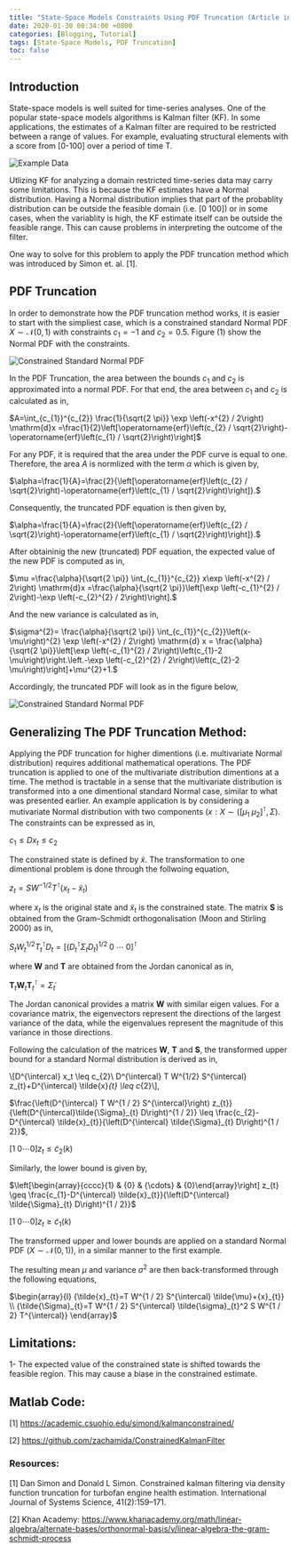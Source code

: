 ```yaml
---
title: "State-Space Models Constraints Using PDF Truncation (Article in Development)"
date: 2020-01-30 00:34:00 +0800
categories: [Blogging, Tutorial]
tags: [State-Space Models, PDF Truncation]
toc: false
---
```

## Introduction
State-space models is well suited for time-series analyses. One of the popular state-space models algorithms is Kalman filter (KF). In some applications, the estimates of a Kalman filter are required to be restricted between a range of values. For example, evaluating structural elements with a score from [0-100] over a period of time T.

![Example Data](https://zachamida.github.io/assets/img/posts/post1/ExampleData.png)

Utlizing KF for analyzing a domain restricted time-series data may carry some limitations. This is because the KF  estimates have a Normal distribution. Having a Normal distribution implies that part of the probablity distribution can be outside the feasible domain (i.e. [0 100]) or in some cases, when the variablity is high, the KF estimate itself can be outside the feasible range. This can cause problems in interpreting the outcome of the filter.

One way to solve for this problem to apply the PDF truncation method which was introduced by Simon et. al. [1].

## PDF Truncation
In order to demonstrate how the PDF truncation method works, it is easier to start with the simpliest case, which is a constrained standard Normal PDF $X\sim\mathcal{N}(0,1)$ with constraints $c_1=-1$ and $c_2=0.5$. Figure (1) show the Normal PDF with the constraints.

![Constrained Standard Normal PDF](https://zachamida.github.io/assets/img/posts/post1/ConstNorm.png)

In the PDF Truncation, the area between the bounds $c_1$
and $c_2$ is approximated into a normal PDF. For that end, the area between $c_1$ and $c_2$ is calculated as in,

$A=\int_{c_{1}}^{c_{2}} \frac{1}{\sqrt{2 \pi}} \exp \left(-x^{2} / 2\right) \mathrm{d}x =\frac{1}{2}\left[\operatorname{erf}\left(c_{2} / \sqrt{2}\right)-\operatorname{erf}\left(c_{1} / \sqrt{2}\right)\right]$

For any PDF, it is required that the area under the PDF curve is equal to one. Therefore, the area $A$ is normlized with the term $\alpha$ which is given by,

$\alpha=\frac{1}{A}=\frac{2}{\left[\operatorname{erf}\left(c_{2} / \sqrt{2}\right)-\operatorname{erf}\left(c_{1} / \sqrt{2}\right)\right]}.$

Consequently, the truncated PDF equation is then given by,

$\alpha=\frac{1}{A}=\frac{2}{\left[\operatorname{erf}\left(c_{2} / \sqrt{2}\right)-\operatorname{erf}\left(c_{1} / \sqrt{2}\right)\right]}.$

After obtaininig the new (truncated) PDF equation, the expected value of the new PDF is computed as in,

$\mu =\frac{\alpha}{\sqrt{2 \pi}} \int_{c_{1}}^{c_{2}} x\exp \left(-x^{2} / 2\right) \mathrm{d}x =\frac{\alpha}{\sqrt{2 \pi}}\left[\exp \left(-c_{1}^{2} / 2\right)-\exp \left(-c_{2}^{2} / 2\right)\right].$

And the new variance is calculated as in,

$\sigma^{2}= \frac{\alpha}{\sqrt{2 \pi}} \int_{c_{1}}^{c_{2}}\left(x-\mu\right)^{2} \exp \left(-x^{2} / 2\right) \mathrm{d} x = \frac{\alpha}{\sqrt{2 \pi}}\left[\exp \left(-c_{1}^{2} / 2\right)\left(c_{1}-2 \mu\right)\right.\left.-\exp \left(-c_{2}^{2} / 2\right)\left(c_{2}-2 \mu\right)\right]+\mu^{2}+1.$

Accordingly, the truncated PDF will look as in the figure below,

![Constrained Standard Normal PDF](https://zachamida.github.io/assets/img/posts/post1/TruncNorm.png)

## Generalizing The PDF Truncation Method:
Applying the PDF truncation for higher dimentions (i.e. multivariate Normal distribution) requires additional mathematical operations. The PDF truncation is applied to one of the multivariate distribution dimentions at a time. The method is tractable in a sense that the multivariate distribution is transformed into a one dimentional standard Normal case, similar to what was presented earlier. An example application is by considering a mutivariate Normal distribution with two components ($x:X\sim([\mu_1\; \mu_2]^\intercal,\Sigma)$. The constraints can be expressed as in,

$c_{1} \leq D x_t \leq c_{2}$

The constrained state is defined by $\tilde{x}$. The transformation to one dimentional problem is done through the follwoing equation,

$z_{t}=S W^{-1/2} T^{\intercal}(x_{t}-\tilde{x}_{t})$

where $x_{t}$ is the original state and $\tilde{x}_{t}$ is the constrained state. The matrix $\mathbf{S}$ is obtained from the Gram–Schmidt orthogonalisation (Moon and Stirling 2000) as in,

$S_{t} W_{t}^{1/2} T_{t}^{\intercal} D_{t}=[(D_{t}^{\intercal}\Sigma_{t}D_{t})^{1/2}\; 0\;\cdots\; 0]^{\intercal}$

where $\mathbf{W}$ and $\mathbf{T}$ are obtained from the Jordan canonical as in,

$\mathbf{T}_{t}\mathbf{W}_{t}\mathbf{T}_{t}^{\intercal}=\tilde{\Sigma}_{t}$

The Jordan canonical provides a matrix $\mathbf{W}$ with similar eigen values. For a covariance matrix, the eigenvectors represent the directions of the largest variance of the data, while the eigenvalues represent the magnitude of this variance in those directions.

Following the calculation of the matrices $\mathbf{W}$, $\mathbf{T}$
 and $\mathbf{S}$, the transformed upper bound for a standard Normal distribution is derived as in,
 
\\[D^{\intercal} x_t \leq c_{2}\\ D^{\intercal} T W^{1/2} S^{\intercal} z_{t}+D^{\intercal} \tilde{x}_{t}  \leq c_{2}\\],

$\frac{\left(D^{\intercal} T W^{1 / 2} S^{\intercal}\right) z_{t}}{\left(D^{\intercal}\tilde{\Sigma}_{t} D\right)^{1 / 2}} \leq \frac{c_{2}-D^{\intercal} \tilde{x}_{t}}{\left(D^{\intercal} \tilde{\Sigma}_{t} D\right)^{1 / 2}}$,

$[1\; 0 \cdots 0] z_{t}  \leq \tilde{c}_{2}(k)$

Similarly, the lower bound is given by,

$\left[\begin{array}{cccc}{1} & {0} & {\cdots} & {0}\end{array}\right] z_{t} \geq \frac{c_{1}-D^{\intercal} \tilde{x}_{t}}{\left(D^{\intercal} \tilde{\Sigma}_{t} D\right)^{1 / 2}}$

$[1\;0\cdots0] z_{t}\ge\tilde{c}_{1}(k)$

The transformed upper and lower bounds are applied on a standard Normal PDF ($X\sim\mathcal{N}(0,1)$), in a similar manner to the first example.

The resulting mean $\mu$ and variance $\sigma^2$ are then back-transformed through the following equations,

$\begin{array}{l} {\tilde{x}_{t}=T W^{1 / 2} S^{\intercal} \tilde{\mu}+{x}_{t}} \\ {\tilde{\Sigma}_{t}=T W^{1 / 2} S^{\intercal} \tilde{\sigma}_{t}^2 S W^{1 / 2} T^{\intercal}} \end{array}$

## Limitations:
1- The expected value of the constrained state is shifted towards the feasible region. This may cause a biase in the constrained estimate.

## Matlab Code:
[1] https://academic.csuohio.edu/simond/kalmanconstrained/

[2] https://github.com/zachamida/ConstrainedKalmanFilter

### Resources:

[1] Dan Simon and Donald L Simon. Constrained kalman filtering via density function truncation for turbofan engine health estimation. International Journal of Systems Science, 41(2):159–171.

[2] Khan Academy: https://www.khanacademy.org/math/linear-algebra/alternate-bases/orthonormal-basis/v/linear-algebra-the-gram-schmidt-process


